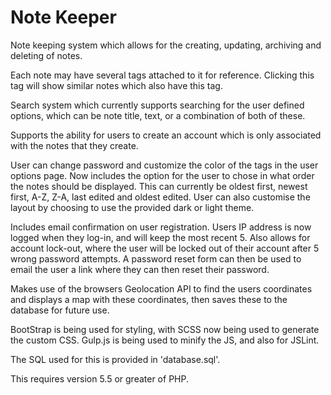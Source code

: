 # Note Keeper
Note keeping system which allows for the creating, updating, archiving and deleting of notes.

Each note may have several tags attached to it for reference. Clicking this tag will show similar notes which also have this tag. 

Search system which currently supports searching for the user defined options, which can be note title, text, or a combination of both of these. 

Supports the ability for users to create an account which is only associated with the notes that they create. 

User can change password and customize the color of the tags in the user options page. Now includes the option for the user to chose in what order the notes should be displayed. This can currently be oldest first, newest first, A-Z, Z-A, last edited and oldest edited. User can also customise the layout by choosing to use the provided dark or light theme.

Includes email confirmation on user registration. Users IP address is now logged when they log-in, and will keep the most recent 5. Also allows for account lock-out, where the user will be locked out of their account after 5 wrong password attempts. A password reset form can then be used to email the user a link where they can then reset their password. 

Makes use of the browsers Geolocation API to find the users coordinates and displays a map with these coordinates, then saves these to the database for future use.

BootStrap is being used for styling, with SCSS now being used to generate the custom CSS. Gulp.js is being used to minify the JS, and also for JSLint.

The SQL used for this is provided in 'database.sql'.

This requires version 5.5 or greater of PHP. 